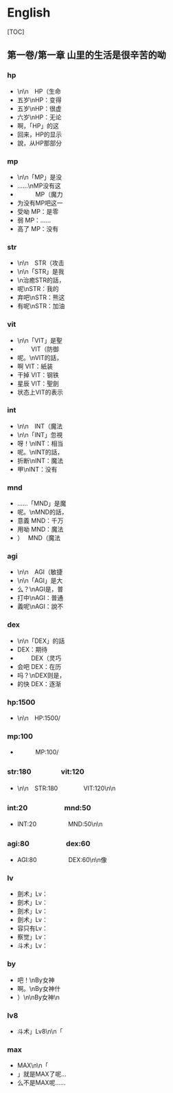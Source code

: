 # English

[TOC]

## 第一卷/第一章 山里的生活是很辛苦的呦

### hp

- \n\n　HP（生命
- 五岁\nHP：变得
- 五岁\nHP：很虚
- 六岁\nHP：无论
- 啊，「HP」的这
- 回来，HP的显示
- 說，从HP那部分

### mp

- \n\n「MP」是没
- ……\nMP没有这
- 　　　MP（魔力
- 为没有MP吧这一
- 受呦 MP：是零
- 弱 MP：……
- 高了 MP：没有

### str

- \n\n　STR（攻击
- \n\n「STR」是我
- \n治癒STR的話，
- 呢\nSTR：我的
- 弃吧\nSTR：熊这
- 有呢\nSTR：加油

### vit

- \n\n「VIT」是聖
- 　　 VIT（防御
- 呢。\nVIT的話，
- 啊 VIT：紙装
- 干掉 VIT：钢铁
- 星辰 VIT：聖劍
- 状态上VIT的表示

### int

- \n\n　INT（魔法
- \n\n「INT」忽視
- 呀！\nINT：相当
- 呢。\nINT的話，
- 折断\nINT：魔法
- 甲\nINT：没有

### mnd

- ……「MND」是魔
- 呢。\nMND的話，
- 意義 MND：千万
- 用呦 MND：魔法
- ）　 MND（魔法

### agi

- \n\n　AGI（敏捷
- \n\n「AGI」是大
- 么？\nAGI是，普
- 打中\nAGI：普通
- 義呢\nAGI：說不

### dex

- \n\n「DEX」的話
-  DEX：期待
- 　　 DEX（灵巧
- 会吧 DEX：在历
- 吗？\nDEX则是，
- 的快 DEX：逐渐

### hp:1500

- \n\n　HP:1500/

### mp:100

- 　　　MP:100/

### str:180　　　　 vit:120

- \n\n　STR:180　　　　 VIT:120\n\n　

### int:20　　　　　 mnd:50

- INT:20　　　　　 MND:50\n\n　

### agi:80　　　　　 dex:60

- AGI:80　　　　　 DEX:60\n\n像

### lv

- 劍术」Lv：
- 劍术」Lv：
- 劍术」Lv：
- 劍术」Lv：
- 容只有Lv：
- 察觉」Lv：
- 斗术」Lv：

### by

- 吧！\nBy女神 
- 啊。\nBy女神什
- ）\n\nBy女神\n

### lv8

- 斗术」Lv8\n\n「

### max

- MAX\n\n「
- 」就是MAX了呢…
- 么不是MAX呢……
